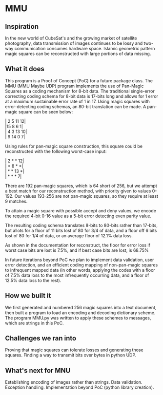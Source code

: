 # MMU

## Inspiration
In the new world of CubeSat's and the growing market of satellite photography, 
data transmission of images continues to be lossy and two-way communication 
consumes hardware space.  Islamic geometric pattern magic squares can be 
reconstructed with large portions of data missing.  


## What it does 

This program is a Proof of Concept (PoC) for a future package class.  The MMU (MMU Maybe UDP) 
program implements the use of Pan-Magic Squares as a coding mechanism for 8-bit data.  The traditional
single-error correcting coding schema for 8-bit data is 17-bits long and allows 
for 1 error at a maximum sustainable error rate of 1 in 17.  Using magic squares
with error-detecting coding schemas, an 80-bit translation can be made.  A 
pan-magic square can be seen below:

| 2  5 11 12| <br />
|15  8  6  1| <br />
| 4  3 13 10| <br />
| 9 14  0  7| 

Using rules for pan-magic square construction, this square could be reconstructed
with the following worst-case input:

| 2  *  * 12| <br />
| *  8  *  *| <br />
| *  * 13  *| <br />
| *  *  *  7| 

There are 192 pan-magic squares, which is 64 short of 256, but we attempt a best
match for our reconstruction method, with priority given to values 0-192.  Our
values 193-256 are not pan-magic squares, so they require at least 9 matches.

To attain a magic square with possible accept and deny values, we encode the
required 4-bit 0-16 value as a 5-bit error detecting even parity value.

The resulting coding schema translates 8-bits to 80-bits rather than 17-bits, but
allots for a floor of 11 bits lost of 80 for 3/4 of data, and a floor off 6
bits lost of 80 for 1/4 of data, or an average floor of 12.1% data loss.

As shown in the documentation for reconstruct, the floor for error loss if worst
case bits are lost is 7.5%, and if best case bits are lost, is 68.75%

In future iterations beyond PoC we plan to implement data validation, user
error detection, and an efficient coding mapping of non-pan-magic squares to
infrequent mapped data (in other words, applying the codes with a floor of 7.5%
data loss to the most infrequently occurring data, and a floor of 12.5% data
loss to the rest).  

## How we built it
We first generated and numbered 256 magic squares into a text document, then
built a program to load an encoding and decoding dictionary scheme.  The 
program MMU.py was written to apply these schemes to messages, which are strings
in this PoC.  


## Challenges we ran into
Proving that magic squares can tolerate losses and generating those squares.
Finding a way to transmit bits over bytes in python UDP.


## What's next for MNU
Establishing encoding of images rather than strings.
Data validation.
Exception handling.
Implementation beyond PoC (python library creation).

